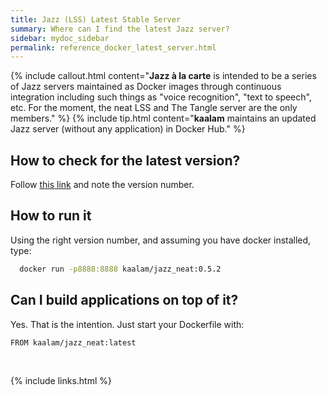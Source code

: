 ```yaml
---
title: Jazz (LSS) Latest Stable Server
summary: Where can I find the latest Jazz server?
sidebar: mydoc_sidebar
permalink: reference_docker_latest_server.html
---
```


{% include callout.html content="**Jazz à la carte** is intended to be a series of Jazz servers maintained as Docker images through
continuous integration including such things as \"voice recognition\", \"text to speech\", etc. For the moment, the neat LSS and The
Tangle server are the only members." %}
{% include tip.html content="**kaalam** maintains an updated Jazz server (without any application) in Docker Hub." %}

## How to check for the latest version?

Follow [this link](https://hub.docker.com/r/kaalam/jazz_neat/tags/) and note the version number.

## How to run it

Using the right version number, and assuming you have docker installed, type:

```bash
  docker run -p8888:8888 kaalam/jazz_neat:0.5.2
```

## Can I build applications on top of it?

Yes. That is the intention. Just start your Dockerfile with:

```docker
FROM kaalam/jazz_neat:latest

```

<br/>

{% include links.html %}
